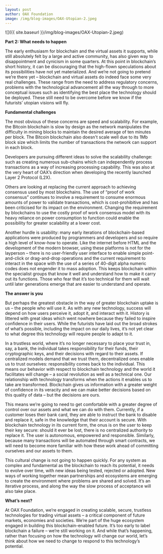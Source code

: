 ```yaml
---
layout: post
author: OAX Foundation
image: /img/blog-images/OAX-Utopian-2.jpeg
---
```


![]({{ site.baseurl }}/img/blog-images/OAX-Utopian-2.jpeg)

<b>Part 2: What needs to happen</b>

The early enthusiasm for blockchain and the virtual assets it supports, while still absolutely felt by a large and active community, has also given way to disappointment and cynicism in some quarters. At this point in blockchain’s short history, it can be discouraging that the high-flown speculations about its possibilities have not yet materialized.  And we’re not going to pretend we’re there yet – blockchain and virtual assets do indeed face some very real challenges. These range from the need to address regulatory concerns, problems with the technological advancement all the way through to more conceptual issues such as identifying the best place the technology should be deployed. These still need to be overcome before we know if the futurists’ utopian visions will fly.  

<b>Fundamental challenges</b>

The most obvious of these concerns are speed and scalability.  For example, the Bitcoin blockchain is slow by design as the network manipulates the difficulty in mining blocks to maintain the desired average of ten minutes per block. The Bitcoin blockchain also doesn't scale well due to its 1Mb block size which limits the number of transactions the network can support in each block.

Developers are pursuing different ideas to solve the scalability challenge: such as creating numerous sub-chains which can independently process transactions as a way of increasing processing capability. This was also at the very heart of OAX’s direction when developing the recently launched Layer 2 Protocol (L2X).

Others are looking at replacing the current approach to achieving consensus used by most blockchains. The use of “proof of work consensus” continues to involve a requirement to consume enormous amounts of power to validate transactions, which is cost-prohibitive and has been criticised for its impact on the environment.  Changing the requirement by blockchains to use the costly proof of work consensus model with its heavy reliance on power consumption to function could enable the possibility for greater scalability at a lower cost.  

Another hurdle is usability: many early iterations of blockchain-based applications were produced by programmers and developers and so require a high level of know-how to operate.  Like the internet before HTML and the development of the modern browser, using these platforms is not for the layperson – there is no user-friendly user interface to enable simple point-and-click or drag-and-drop operations and the current requirement to interact in the space with the use of a series of 40-digit alpha numeric codes does not engender it to mass adoption.  This keeps blockchain within the specialist groups that know it well and understand how to make it carry out its functions. Those who fear that it’s too technical for them will wait until later generations emerge that are easier to understand and operate.  

<b>The answer is you</b>

But perhaps the greatest obstacle in the way of greater blockchain uptake is us – the people who will use it. As with any new technology, success will depend on how users perceive it, adopt it, and interact with it. History is littered with great ideas which went nowhere because they failed to inspire confidence in their users. While the futurists have laid out the broad strokes of what’s possible, including the impact on our daily lives, it’s not yet clear to what degree this technology will require people to adapt to it.  

In a trustless world, where it’s no longer necessary to place your trust in, say, a bank, the individual takes responsibility for their funds, their cryptographic keys, and their decisions with regard to their assets.  If centralized models demand that we trust them, decentralized ones enable us to trust ourselves: responsibility comes back to the individual.  This means our behavior with respect to blockchain technology and the world it facilitates will change – a social revolution as well as a technical one.  Our relationship with technology transforms when the actions it enables us to take are transformed.  Blockchain gives us information with a greater weight of confidence in its veracity and we can make better decisions based on this quality of data – but the decisions are ours.  

This means we’re going to need to get comfortable with a greater degree of control over our assets and what we can do with them. Currently, if a customer loses their bank card, they are able to instruct the bank to disable and replace it, safe in the knowledge that their account is secure. With blockchain technology in its current form, the onus is on the user to keep their key secure: should it ever be lost, there is no centralized authority to replace it. The user is autonomous, empowered and responsible.  Similarly, because many transactions will be automated through smart contracts, we will need to become more familiar with how these work ahead of committing ourselves and our assets to them.  

This cultural change is not going to happen quickly.  For any system as complex and fundamental as the blockchain to reach its potential, it needs to evolve over time, with new ideas being tested, rejected or adopted.  New ways of working together mean partnerships and ecosystems are emerging to create the environment where problems are shared and solved.  It’s an iterative process, and along the way the slow process of acceptance will also take place.  

<b>What’s next?</b>

At OAX Foundation, we’re engaged in creating scalable, secure, trustless technologies for trading virtual assets – a critical component of future markets, economies and societies.  We’re part of the huge ecosystem engaged in building this blockchain-enabled future.  It’s too early to label blockchain a failure – we’re still working on it.  And while that’s happening, rather than focusing on how the technology will change our world, let’s think about how we need to change to respond to this technology’s potential.  






